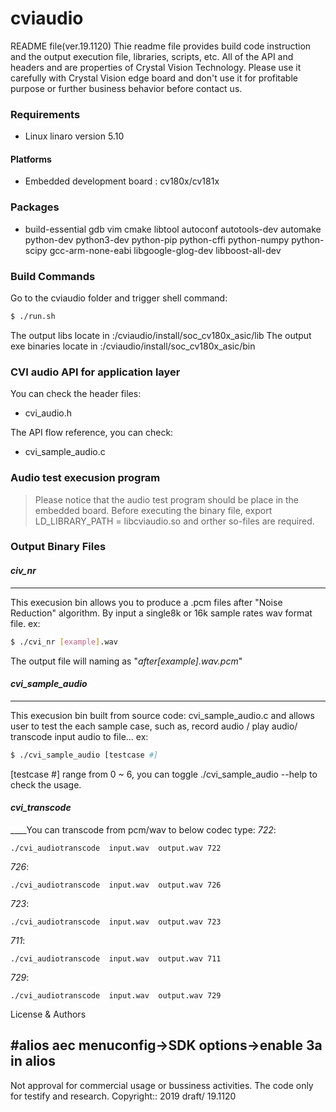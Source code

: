 # cviaudio
README file(ver.19.1120)
Thie readme file provides build code instruction and the output execution file, libraries, scripts, etc.
All of the API and headers and are properties of  Crystal Vision Technology.
Please use it carefully with Crystal Vision edge board and don't use it for profitable purpose or further business behavior before contact us.

### Requirements
- Linux linaro version 5.10
#### Platforms
- Embedded development board : cv180x/cv181x
### Packages
- build-essential gdb vim cmake libtool autoconf autotools-dev automake python-dev python3-dev python-pip python-cffi python-numpy python-scipy gcc-arm-none-eabi libgoogle-glog-dev libboost-all-dev
### Build Commands
Go to the cviaudio folder and trigger shell command:
```sh
$ ./run.sh
```
The output libs locate in :/cviaudio/install/soc_cv180x_asic/lib
The output exe binaries locate in :/cviaudio/install/soc_cv180x_asic/bin
### CVI audio API for application layer
You can check the header files:
  - cvi_audio.h

The API flow reference, you can check:

  - cvi_sample_audio.c

### Audio test execusion program
> Please notice that the audio test program should be place in the embedded board.
> Before executing the binary file, export LD_LIBRARY_PATH = libcviaudio.so and orther so-files are required.

### Output Binary Files
#### *civ_nr*
____
This execusion bin allows you to produce a .pcm files after "Noise Reduction" algorithm. By input a single8k or 16k sample
rates wav format file.
ex:
```sh
$ ./cvi_nr [example].wav
```
The output file will naming as "*after[example].wav.pcm*"

#### *cvi_sample_audio*
____
This execusion bin built from source code: cvi_sample_audio.c  and allows user to test the each sample case, such as,
record audio / play audio/ transcode input audio to file...
ex:
```sh
$ ./cvi_sample_audio [testcase #]
```
[testcase #] range from 0 ~ 6, you can toggle ./cvi_sample_audio --help to check the usage.

#### *cvi_transcode*
____You can transcode from pcm/wav to below codec type:
*722*:
```
./cvi_audiotranscode  input.wav  output.wav 722
```
*726*:
```
./cvi_audiotranscode  input.wav  output.wav 726
```
*723*:
```
./cvi_audiotranscode  input.wav  output.wav 723
```
*711*:
```
./cvi_audiotranscode  input.wav  output.wav 711
```
*729*:
```
./cvi_audiotranscode  input.wav  output.wav 729
```
License & Authors

#alios aec
menuconfig->SDK options->enable 3a in alios
-----------------
Not approval for commercial usage or bussiness activities.
The code only for testify and research.
Copyright:: 2019 draft/ 19.1120